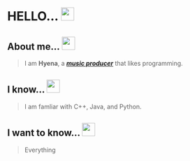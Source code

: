 # HELLO... <img src= "https://cdn.discordapp.com/emojis/778772475462549544.gif" width="30" height="30" />



## About me... <img src= "https://cdn.discordapp.com/emojis/848738178620981308.gif" width="30" height="30" />
> I am **Hyena**, a [***music producer***](https://www.youtube.com/channel/UCGsJUlFVL-9UF0Txxp1VB_w) that likes programming. 

## I know... <img src= "https://cdn.discordapp.com/emojis/792588143094267976.gif" width="30" height="30" />
> I am famliar with C++, Java, and Python.

## I want to know... <img src="https://cdn.discordapp.com/emojis/764517171232636938.gif" height="30" width="30">
>  Everything
